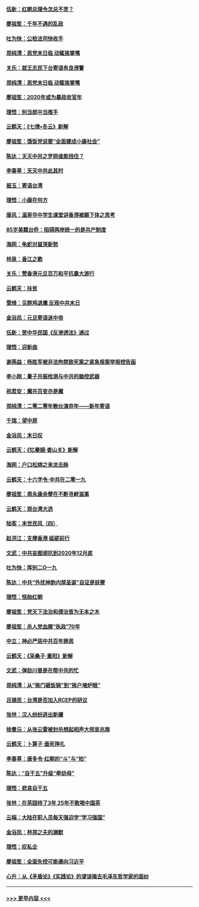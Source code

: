#### [伍新：红朝总理令怎总不灵？](../pages/nsc993/n11770813.md?t=01061344) 
#### [廖祖笙：千年不遇的乱政](../pages/nsc993/n11770373.md?t=01061344) 
#### [吐为快：公检法司快收手](../pages/nsc993/n11770359.md?t=01061344) 
#### [郑纯清：恶党末日临 动辄挨掌嘴](../pages/nsc993/n11769912.md?t=01061344) 
#### [关乐：就王志民下台寄语有良港警](../pages/nsc993/n11769903.md?t=01061344) 
#### [郑纯清：恶党末日临 动辄挨掌嘴](../pages/nsc993/n11769356.md?t=01061344) 
#### [廖祖笙：2020年或为暴政收官年](../pages/nsc993/n11768216.md?t=01061344) 
#### [理悟：别当郎中当推手](../pages/nsc993/n11768243.md?t=01061344) 
#### [云鹤天：《七律▪冬云》新解](../pages/nsc993/n11768204.md?t=01061344) 
#### [廖祖笙：饿饭党说要“全面建成小康社会”](../pages/nsc993/n11767482.md?t=01061344) 
#### [陈达：天灭中共之罗网谁能挡住？](../pages/nsc993/n11767465.md?t=01061344) 
#### [李春草：天灭中共此其时](../pages/nsc993/n11767452.md?t=01061344) 
#### [振玉：寄语台湾](../pages/nsc993/n11767432.md?t=01061344) 
#### [理悟：小康在何方](../pages/nsc993/n11767394.md?t=01061344) 
#### [唐风：温哥华中学生课堂讲香港被踢下体之思考](../pages/nsc993/n11766848.md?t=01061344) 
#### [85岁美籍台侨：阻碍两岸统一的是共产制度](../pages/nsc993/n11765043.md?t=01061344) 
#### [海网：龟蛇对鼠哭新愁](../pages/nsc993/n11764895.md?t=01061344) 
#### [林泉：香江之歌](../pages/nsc993/n11764415.md?t=01061344) 
#### [关乐：赞香港元旦百万和平抗暴大游行](../pages/nsc993/n11764382.md?t=01061344) 
#### [云鹤天：扶贫](../pages/nsc993/n11764245.md?t=01061344) 
#### [雪绮：见群鸡退鹰  反观中共末日](../pages/nsc993/n11762112.md?t=01061344) 
#### [金浴凤：元旦寄语迷中帝](../pages/nsc993/n11761788.md?t=01061344) 
#### [伍新：贺中华民国《反渗透法》通过](../pages/nsc993/n11761994.md?t=01061344) 
#### [理悟：迎新曲](../pages/nsc993/n11761152.md?t=01061344) 
#### [谢燕益：杨胜军被非法拘禁致死案之紧急报案举报控告函](../pages/nsc993/n11756134.md?t=01061344) 
#### [李小刚：量子共振检测与中共的脑控武器](../pages/nsc993/n11754518.md?t=01061344) 
#### [祝君安：魔共百变亦是魔](../pages/nsc993/n11754469.md?t=01061344) 
#### [郑纯清：二零二零年散伙演弃年——新年寄语](../pages/nsc993/n11754195.md?t=01061344) 
#### [千瑞：望中原](../pages/nsc993/n11754159.md?t=01061344) 
#### [金浴凤：末日叹](../pages/nsc993/n11752359.md?t=01061344) 
#### [云鹤天：《忆秦娥‧娄山关》新解](../pages/nsc993/n11752348.md?t=01061344) 
#### [海网：户口松绑之来龙去脉](../pages/nsc993/n11752328.md?t=01061344) 
#### [云鹤天：十六字令‧中共在二零一九](../pages/nsc993/n11752305.md?t=01061344) 
#### [廖祖笙：周永康余孽在不断寻衅滋事](../pages/nsc993/n11751013.md?t=01061344) 
#### [云鹤天：观台湾大选](../pages/nsc993/n11751007.md?t=01061344) 
#### [陆客：末世民风（四）](../pages/nsc993/n11749203.md?t=01061344) 
#### [赵洪江：支撑香港 砥砺前行](../pages/nsc993/n11748482.md?t=01061344) 
#### [文武：中共妄图顽抗到2020年12月底](../pages/nsc993/n11748446.md?t=01061344) 
#### [吐为快：挥别二O一九](../pages/nsc993/n11748411.md?t=01061344) 
#### [陈达：中共“外扰神韵内禁圣诞”自证是妖孽](../pages/nsc993/n11748226.md?t=01061344) 
#### [理悟：怪胎红朝](../pages/nsc993/n11748206.md?t=01061344) 
#### [廖祖笙：党天下法治和德治皆为无本之木](../pages/nsc993/n11748135.md?t=01061344) 
#### [廖祖笙：杀人党血腥“执政”70年](../pages/nsc993/n11745144.md?t=01061344) 
#### [中立：神必严惩中共百年罪恶](../pages/nsc993/n11744970.md?t=01061344) 
#### [云鹤天：《采桑子‧重阳》新解](../pages/nsc993/n11744948.md?t=01061344) 
#### [文武：弹劾川普是在帮中共的忙](../pages/nsc993/n11744758.md?t=01061344) 
#### [郑纯清：从“挨门砸饭锅”到“挨户堵炉眼”](../pages/nsc993/n11744745.md?t=01061344) 
#### [吕锡民：台湾是否加入RCEP的研议](../pages/nsc993/n11744701.md?t=01061344) 
#### [张林：汉人纷纷逃出新疆](../pages/nsc993/n11743530.md?t=01061344) 
#### [徐曼沅：从张云雷被封杀想起相声大师吴兆南](../pages/nsc993/n11741816.md?t=01061344) 
#### [云鹤天：卜算子‧垂死挣扎](../pages/nsc993/n11739956.md?t=01061344) 
#### [李春草：唐多令‧红朝的“斗”与“拍”](../pages/nsc993/n11739830.md?t=01061344) 
#### [陈达：“自干五”升级“牵妨母”](../pages/nsc993/n11739724.md?t=01061344) 
#### [理悟：悲哀自干五](../pages/nsc993/n11739547.md?t=01061344) 
#### [张林：在茶园待了3年 25年不敢喝中国茶](../pages/nsc993/n11739240.md?t=01061344) 
#### [云端：大陆在职人员每天强迫学“学习强国”](../pages/nsc993/n11738735.md?t=01061344) 
#### [金浴凤：林郑之夫的渊默](../pages/nsc993/n11737735.md?t=01061344) 
#### [理悟：叹私企](../pages/nsc993/n11737715.md?t=01061344) 
#### [廖祖笙：全面失控可能袭向习近平](../pages/nsc993/n11737704.md?t=01061344) 
#### [心升：从《矛盾论》《实践论》的谬误揭去毛泽东哲学家的面纱](../pages/nsc993/n11736962.md?t=01061344) 

----
#### [ >>> 更早内容 <<< ](../indexes/nsc993-earlier.md)
